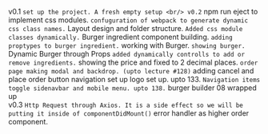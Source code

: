 v0.1
    ` set up the project. A fresh empty setup <br/>
v0.2
    ` npm run eject to implement css modules.
    ` confuguration of webpack to generate dynamic css class names.
    ` Layout design and folder structure.
    ` Added css module classes dynamically.
    ` Burger ingredient component building.
    ` adding proptypes to burger ingredient.
    ` working with Burger.
    ` showing burger.
    ` Dynamic Burger through Props
    ` added dynamically controlls to add or remove ingredients.
    ` showing the price and fixed to 2 decimal places.
    ` order page making modal and backdrop. (upto lecture #128)
    ` adding cancel and place order button navigation set up logo set up. upto 133.
    ` Navigation items toggle sidenavbar and mobile menu. upto 138.
    ` burger builder 08 wrapped up 
<br/>
v0.3 
    ` Http Request through Axios. It is a side effect so we will be putting it inside of componentDidMount()
    ` error handler as higher order component.
